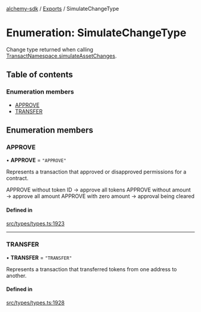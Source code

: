 [alchemy-sdk](../README.md) / [Exports](../modules.md) / SimulateChangeType

# Enumeration: SimulateChangeType

Change type returned when calling [TransactNamespace.simulateAssetChanges](../classes/TransactNamespace.md#simulateassetchanges).

## Table of contents

### Enumeration members

- [APPROVE](SimulateChangeType.md#approve)
- [TRANSFER](SimulateChangeType.md#transfer)

## Enumeration members

### APPROVE

• **APPROVE** = `"APPROVE"`

Represents a transaction that approved or disapproved permissions for a
contract.

APPROVE without token ID → approve all tokens
APPROVE without amount → approve all amount
APPROVE with zero amount → approval being cleared

#### Defined in

[src/types/types.ts:1923](https://github.com/alchemyplatform/alchemy-sdk-js/blob/5992f68/src/types/types.ts#L1923)

___

### TRANSFER

• **TRANSFER** = `"TRANSFER"`

Represents a transaction that transferred tokens from one address to another.

#### Defined in

[src/types/types.ts:1928](https://github.com/alchemyplatform/alchemy-sdk-js/blob/5992f68/src/types/types.ts#L1928)
